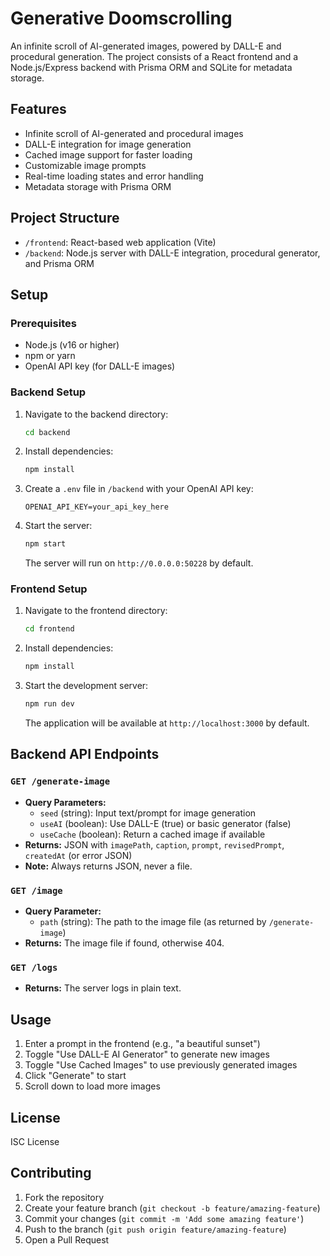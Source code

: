# Generative Doomscrolling

An infinite scroll of AI-generated images, powered by DALL-E and procedural generation. The project consists of a React frontend and a Node.js/Express backend with Prisma ORM and SQLite for metadata storage.

## Features

- Infinite scroll of AI-generated and procedural images
- DALL-E integration for image generation
- Cached image support for faster loading
- Customizable image prompts
- Real-time loading states and error handling
- Metadata storage with Prisma ORM

## Project Structure

- `/frontend`: React-based web application (Vite)
- `/backend`: Node.js server with DALL-E integration, procedural generator, and Prisma ORM

## Setup

### Prerequisites
- Node.js (v16 or higher)
- npm or yarn
- OpenAI API key (for DALL-E images)

### Backend Setup

1. Navigate to the backend directory:
   ```bash
   cd backend
   ```
2. Install dependencies:
   ```bash
   npm install
   ```
3. Create a `.env` file in `/backend` with your OpenAI API key:
   ```
   OPENAI_API_KEY=your_api_key_here
   ```
4. Start the server:
   ```bash
   npm start
   ```
   The server will run on `http://0.0.0.0:50228` by default.

### Frontend Setup

1. Navigate to the frontend directory:
   ```bash
   cd frontend
   ```
2. Install dependencies:
   ```bash
   npm install
   ```
3. Start the development server:
   ```bash
   npm run dev
   ```
   The application will be available at `http://localhost:3000` by default.

## Backend API Endpoints

### `GET /generate-image`
- **Query Parameters:**
  - `seed` (string): Input text/prompt for image generation
  - `useAI` (boolean): Use DALL-E (true) or basic generator (false)
  - `useCache` (boolean): Return a cached image if available
- **Returns:** JSON with `imagePath`, `caption`, `prompt`, `revisedPrompt`, `createdAt` (or error JSON)
- **Note:** Always returns JSON, never a file.

### `GET /image`
- **Query Parameter:**
  - `path` (string): The path to the image file (as returned by `/generate-image`)
- **Returns:** The image file if found, otherwise 404.

### `GET /logs`
- **Returns:** The server logs in plain text.

## Usage

1. Enter a prompt in the frontend (e.g., "a beautiful sunset")
2. Toggle "Use DALL-E AI Generator" to generate new images
3. Toggle "Use Cached Images" to use previously generated images
4. Click "Generate" to start
5. Scroll down to load more images

## License
ISC License

## Contributing
1. Fork the repository
2. Create your feature branch (`git checkout -b feature/amazing-feature`)
3. Commit your changes (`git commit -m 'Add some amazing feature'`)
4. Push to the branch (`git push origin feature/amazing-feature`)
5. Open a Pull Request 